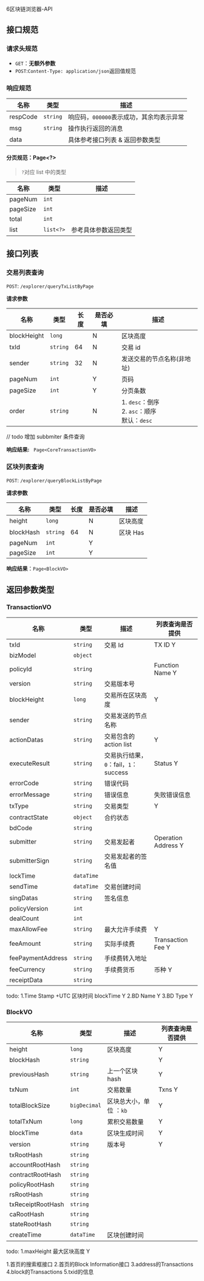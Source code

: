 6区块链浏览器-API

## 接口规范

### 请求头规范

*   `GET`：**无额外参数**
*   `POST`:`Content-Type: application/json`返回值规范

### 响应规范

| 名称     | 类型     | 描述                                     |
| -------- | -------- | ---------------------------------------- |
| respCode | `string` | 响应码，`000000`表示成功，其余均表示异常 |
| msg      | `string` | 操作执行返回的消息                       |
| data     |          | 具体参考接口列表 & 返回参数类型          |

#### 分页规范：Page<?>

>   `?`对应 list 中的类型

| 名称     | 类型      | 描述                 |
| -------- | --------- | -------------------- |
| pageNum  | `int`     |                      |
| pageSize | `int`     |                      |
| total    | `int`     |                      |
| list     | `list<?>` | 参考具体参数返回类型 |

## 接口列表

### 交易列表查询

`POST`: `/explorer/queryTxListByPage`

**请求参数**

| 名称        | 类型     | 长度 | 是否必填 | 描述                                                   |
| ----------- | -------- | ---- | -------- | ------------------------------------------------------ |
| blockHeight | `long`   |      | N        | 区块高度                                               |
| txId        | `string` | 64   | N        | 交易 id                                                |
| sender      | `string` | 32   | N        | 发送交易的节点名称(非地址)                             |
| pageNum     | `int`    |      | Y        | 页码                                                   |
| pageSize    | `int`    |      | Y        | 分页条数                                               |
| order       | `string` |      | N        | 1. `desc`：倒序 <br />2. `asc`：顺序<br />默认：`desc` |

// todo 增加 subbmiter 条件查询

**响应结果:** ` Page<CoreTransactionVO>`

### 区块列表查询

`POST`: `/explorer/queryBlockListByPage`

**请求参数**

| 名称      | 类型     | 长度 | 是否必填 | 描述     |
| --------- | -------- | ---- | -------- | -------- |
| height    | `long`   |      | N        | 区块高度 |
| blockHash | `string` | 64   | N        | 区块 Has |
| pageNum   | `int`    |      | Y        |          |
| pageSize  | `int`    |      | Y        |          |

**响应结果**：`Page<BlockVO>`

## 返回参数类型

### TransactionVO

| 名称              | 类型       | 描述                                  | 列表查询是否提供 |
| ----------------- | ---------- | ------------------------------------- | ---------------- |
| txId              | `string`   | 交易 Id                               |      TX ID    Y        |
| bizModel          | `object`   |                                       |                |
| policyId          | `string`   |                                       |         Function Name  Y        |
| version           | `string`   | 交易版本号                            |               |
| blockHeight       | `long`     | 交易所在区块高度                      |        Y          |
| sender            | `string`   | 交易发送的节点名称                    |                 |
| actionDatas       | `string`   | 交易包含的 action list                |        Y         |
| executeResult     | `string`   | 交易执行结果，`0`：fail，`1`：success |       Status  Y           |
| errorCode         | `string`   | 错误代码                              |              |
| errorMessage      | `string`   | 错误信息                              |        失败错误信息          |
| txType            | `string`   | 交易类型                              |          Y        |
| contractState     | `object`   | 合约状态                              |               |
| bdCode            | `string`   |                                       |                  |
| submitter         | `string`   | 交易发起者                            |  Operation Address  Y       |
| submitterSign     | `string`   | 交易发起者的签名值                    |                  |
| lockTime          | `dataTime` |                                       |                  |
| sendTime          | `dataTime` | 交易创建时间                          |                  |
| singDatas         | `string`   | 签名信息                              |                  |
| policyVersion     | `int`      |                                       |                  |
| dealCount         | `int`      |                                       |                  |
| maxAllowFee       | `string`   | 最大允许手续费                        |           Y       |
| feeAmount         | `string`   | 实际手续费                            |       Transaction Fee   Y       |
| feePaymentAddress | `string`   | 手续费转入地址                        |                  |
| feeCurrency       | `string`   | 手续费货币                            |      币种    Y       |
| receiptData       | `string`   |                                       |                  |

todo:
    1.Time Stamp +UTC 区块时间 blockTime Y
    2.BD Name Y
    3.BD Type Y

### BlockVO

| 名称              | 类型         | 描述                    | 列表查询是否提供 |
| ----------------- | ------------ | ----------------------- | ---------------- |
| height            | `long`       | 区块高度                |         Y         |
| blockHash         | `string`     |                         |          Y        |
| previousHash      | `string`     | 上一个区块 hash         |            Y      |
| txNum             | `int`        | 交易数量                |        Txns Y      |
| totalBlockSize    | `bigDecimal` | 区块总大小，单位 ：`kb` |           Y       |
| totalTxNum        | `long`       | 累积交易数量            |           Y       |
| blockTime         | `data`       | 区块生成时间            |        Y          |
| version           | `string`     | 版本号                  |         Y         |
| txRootHash        | `string`     |                         |                  |
| accountRootHash   | `string`     |                         |                  |
| contractRootHash  | `string`     |                         |                  |
| policyRootHash    | `string`     |                         |                  |
| rsRootHash        | `string`     |                         |                  |
| txReceiptRootHash | `string`     |                         |                  |
| caRootHash        | `string`     |                         |                  |
| stateRootHash     | `string`     |                         |                  |
| createTime        | `dataTime`   | 区块创建时间            |                  |

todo:
    1.maxHeight 最大区块高度 Y


1.首页的搜索框接口
2.首页的Block Information接口
3.address的Transactions
4.block的Transactions
5.txid的信息
